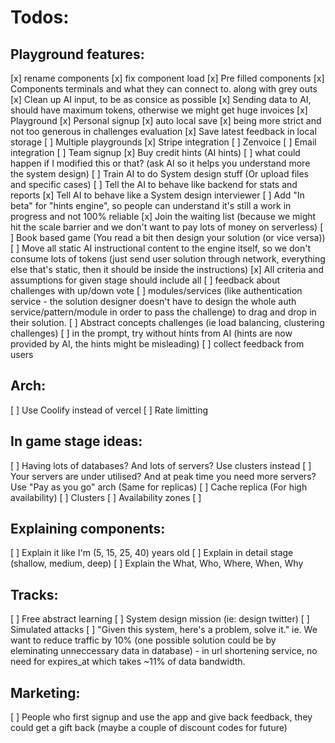 # Todos:
## Playground features:
[x] rename components
[x] fix component load
[x] Pre filled components
[x] Components terminals and what they can connect to. along with grey outs
[x] Clean up AI input, to be as consice as possible
[x] Sending data to AI, should have maximum tokens, otherwise we might get huge invoices
[x] Playground
[x] Personal signup
[x] auto local save
[x] being more strict and not too generous in challenges evaluation
[x] Save latest feedback in local storage
[ ] Multiple playgrounds
[x] Stripe integration
[ ] Zenvoice
[ ] Email integration
[ ] Team signup
[x] Buy credit hints (AI hints)
[ ] what could happen if I modified this or that? (ask AI so it helps you understand more the system design)
[ ] Train AI to do System design stuff (Or upload files and specific cases)
[ ] Tell the AI to behave like backend for stats and reports
[x] Tell AI to behave like a System design interviewer
[ ] Add "In beta" for "hints engine", so people can understand it's still a work in progress and not 100% reliable
[x] Join the waiting list (because we might hit the scale barrier and we don't want to pay lots of money on serverless)
[ ] Book based game (You read a bit then design your solution (or vice versa))
[ ] Move all static AI instructional content to the engine itself, so we don't consume lots of tokens (just send user solution through network, everything else that's static, then it should be inside the instructions)
[x] All criteria and assumptions for given stage should include all
[ ] feedback about challenges with up/down vote
[ ] modules/services (like authentication service - the solution designer doesn't have to design the whole auth service/pattern/module in order to pass the challenge) to drag and drop in their solution.
[ ] Abstract concepts challenges (ie load balancing, clustering challenges)
[ ] in the prompt, try without hints from AI (hints are now provided by AI, the hints might be misleading)
[ ] collect feedback from users
## Arch:
[ ] Use Coolify instead of vercel
[ ] Rate limitting

## In game stage ideas:
[ ] Having lots of databases? And lots of servers? Use clusters instead
[ ] Your servers are under utilised? And at peak time you need more servers? Use "Pay as you go" arch (Same for replicas)
[ ] Cache replica (For high availability)
[ ] Clusters
[ ] Availability zones
[ ] 

## Explaining components:
[ ] Explain it like I'm (5, 15, 25, 40) years old
[ ] Explain in detail stage (shallow, medium, deep)
[ ] Explain the What, Who, Where, When, Why

## Tracks:
[ ] Free abstract learning
[ ] System design mission (ie: design twitter)
[ ] Simulated attacks
[ ] "Given this system, here's a problem, solve it." ie. We want to reduce traffic by 10% (one possible solution could be by eleminating unneccessary data in database) - in url shortening service, no need for expires_at which takes ~11% of data bandwidth.

## Marketing:
[ ] People who first signup and use the app and give back feedback, they could get a gift back (maybe a couple of discount codes for future)
